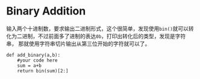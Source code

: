 # Binary Addition
输入两个十进制数，要求输出二进制形式，这个很简单，发现使用`bin()`就可以转化为二进制，不过前面多了进制的表达`0b`，打印出转化后的类型，发现是字符串，
那就使用字符串切片输出从第三位开始的字符就可以了。
```
def add_binary(a,b):
    #your code here
    sum = a+b
    return bin(sum)[2:]
```
